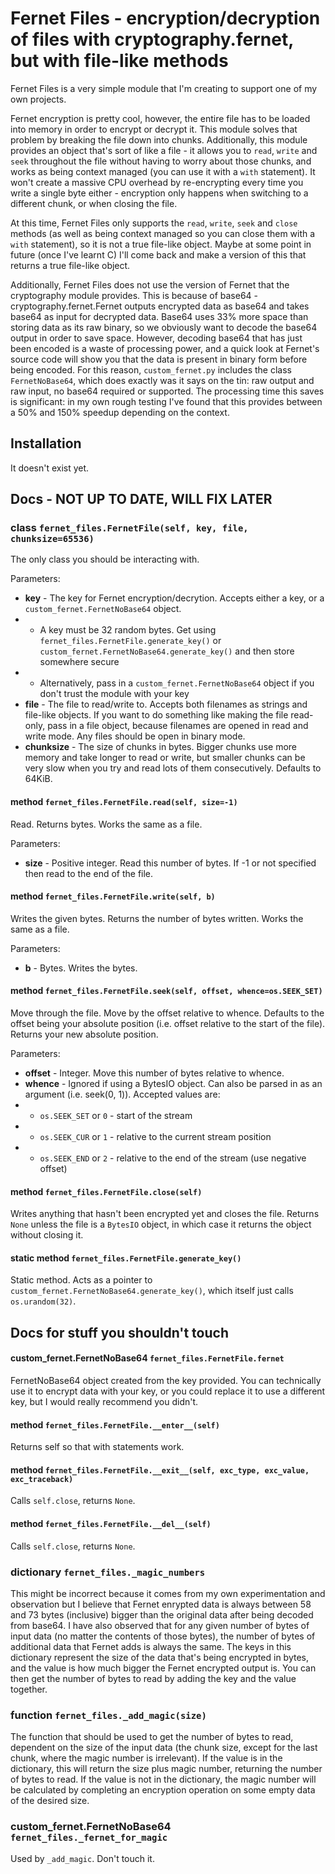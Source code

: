 # Fernet Files - encryption/decryption of files with cryptography.fernet, but with file-like methods

Fernet Files is a very simple module that I'm creating to support one of my own projects.

Fernet encryption is pretty cool, however, the entire file has to be loaded into memory in order to encrypt or decrypt it. This module solves that problem by breaking the file down into chunks. Additionally, this module provides an object that's sort of like a file - it allows you to `read`, `write` and `seek` throughout the file without having to worry about those chunks, and works as being context managed (you can use it with a `with` statement). It won't create a massive CPU overhead by re-encrypting every time you write a single byte either - encryption only happens when switching to a different chunk, or when closing the file.

At this time, Fernet Files only supports the `read`, `write`, `seek` and `close` methods (as well as being context managed so you can close them with a `with` statement), so it is not a true file-like object. Maybe at some point in future (once I've learnt C) I'll come back and make a version of this that returns a true file-like object.

Additionally, Fernet Files does not use the version of Fernet that the cryptography module provides. This is because of base64 - cryptography.fernet.Fernet outputs encrypted data as base64 and takes base64 as input for decrypted data. Base64 uses 33% more space than storing data as its raw binary, so we obviously want to decode the base64 output in order to save space. However, decoding base64 that has just been encoded is a waste of processing power, and a quick look at Fernet's source code will show you that the data is present in binary form before being encoded. For this reason, `custom_fernet.py` includes the class `FernetNoBase64`, which does exactly was it says on the tin: raw output and raw input, no base64 required or supported. The processing time this saves is significant: in my own rough testing I've found that this provides between a 50% and 150% speedup depending on the context.

## Installation

It doesn't exist yet.

## Docs - NOT UP TO DATE, WILL FIX LATER

### class `fernet_files.FernetFile(self, key, file, chunksize=65536)`

The only class you should be interacting with.

Parameters:

-   **key** - The key for Fernet encryption/decrytion. Accepts either a key, or a `custom_fernet.FernetNoBase64` object.
-   -   A key must be 32 random bytes. Get using `fernet_files.FernetFile.generate_key()` or `custom_fernet.FernetNoBase64.generate_key()` and then store somewhere secure
-   -   Alternatively, pass in a `custom_fernet.FernetNoBase64` object if you don't trust the module with your key
-   **file** - The file to read/write to. Accepts both filenames as strings and file-like objects. If you want to do something like making the file read-only, pass in a file object, because filenames are opened in read and write mode. Any files should be open in binary mode.
-   **chunksize** - The size of chunks in bytes. Bigger chunks use more memory and take longer to read or write, but smaller chunks can be very slow when you try and read lots of them consecutively. Defaults to 64KiB.

#### method `fernet_files.FernetFile.read(self, size=-1)`

Read. Returns bytes. Works the same as a file.

Parameters:

-   **size** - Positive integer. Read this number of bytes. If -1 or not specified then read to the end of the file.

#### method `fernet_files.FernetFile.write(self, b)`

Writes the given bytes. Returns the number of bytes written. Works the same as a file.

Parameters:

-   **b** - Bytes. Writes the bytes.

#### method `fernet_files.FernetFile.seek(self, offset, whence=os.SEEK_SET)`

Move through the file. Move by the offset relative to whence. Defaults to the offset being your absolute position (i.e. offset relative to the start of the file). Returns your new absolute position.

Parameters:

-   **offset** - Integer. Move this number of bytes relative to whence.
-   **whence** - Ignored if using a BytesIO object. Can also be parsed in as an argument (i.e. seek(0, 1)). Accepted values are:
-   -   `os.SEEK_SET` or `0` - start of the stream
-   -   `os.SEEK_CUR` or `1` - relative to the current stream position
-   -   `os.SEEK_END` or `2` - relative to the end of the stream (use negative offset)

#### method `fernet_files.FernetFile.close(self)`

Writes anything that hasn't been encrypted yet and closes the file. Returns `None` unless the file is a `BytesIO` object, in which case it returns the object without closing it.

#### static method `fernet_files.FernetFile.generate_key()`

Static method. Acts as a pointer to `custom_fernet.FernetNoBase64.generate_key()`, which itself just calls `os.urandom(32)`.

## Docs for stuff you shouldn't touch

#### custom_fernet.FernetNoBase64 `fernet_files.FernetFile.fernet`

FernetNoBase64 object created from the key provided. You can technically use it to encrypt data with your key, or you could replace it to use a different key, but I would really recommend you didn't.

#### method `fernet_files.FernetFile.__enter__(self)`

Returns self so that with statements work.

#### method `fernet_files.FernetFile.__exit__(self, exc_type, exc_value, exc_traceback)`

Calls `self.close`, returns `None`.

#### method `fernet_files.FernetFile.__del__(self)`

Calls `self.close`, returns `None`.

### dictionary `fernet_files._magic_numbers`

This might be incorrect because it comes from my own experimentation and observation but I believe that Fernet enrypted data is always between 58 and 73 bytes (inclusive) bigger than the original data after being decoded from base64. I have also observed that for any given number of bytes of input data (no matter the contents of those bytes), the number of bytes of additional data that Fernet adds is always the same. The keys in this dictionary represent the size of the data that's being encrypted in bytes, and the value is how much bigger the Fernet encrypted output is. You can then get the number of bytes to read by adding the key and the value together.

### function `fernet_files._add_magic(size)`

The function that should be used to get the number of bytes to read, dependent on the size of the input data (the chunk size, except for the last chunk, where the magic number is irrelevant). If the value is in the dictionary, this will return the size plus magic number, returning the number of bytes to read. If the value is not in the dictionary, the magic number will be calculated by completing an encryption operation on some empty data of the desired size.

### custom_fernet.FernetNoBase64 `fernet_files._fernet_for_magic`

Used by `_add_magic`. Don't touch it.
